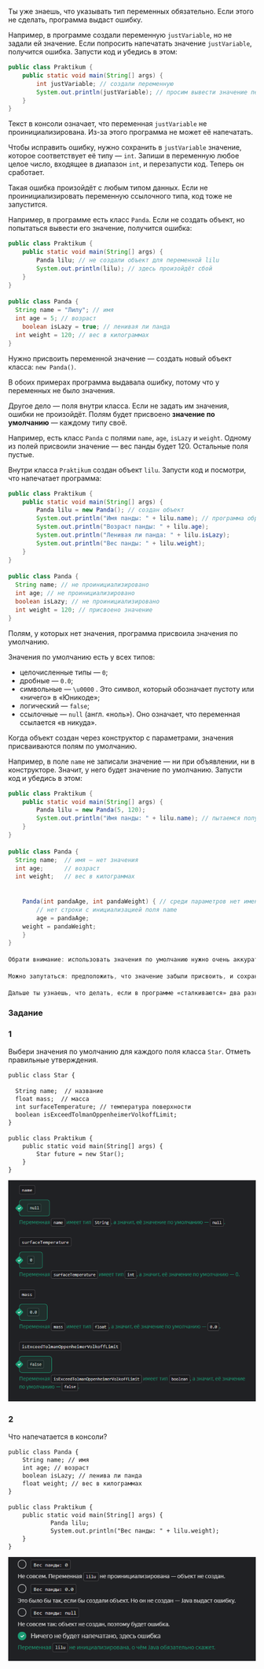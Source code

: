 Ты уже знаешь, что указывать тип переменных обязательно. Если этого не сделать, программа выдаст ошибку.

Например, в программе создали переменную `justVariable`, но не задали ей значение. Если попросить напечатать значение `justVariable`, получится ошибка. Запусти код и убедись в этом:

```java
public class Praktikum {
    public static void main(String[] args) {
        int justVariable; // создали переменную
        System.out.println(justVariable); // просим вывести значение переменной, хотя не задали значение
    }
}
```

Текст в консоли означает, что переменная `justVariable` не проинициализирована. Из-за этого программа не может её напечатать.

Чтобы исправить ошибку, нужно сохранить в `justVariable` значение, которое соответствует её типу — `int`. Запиши в переменную любое целое число, входящее в диапазон `int`, и перезапусти код. Теперь он сработает.

Такая ошибка произойдёт с любым типом данных. Если не проинициализировать переменную ссылочного типа, код тоже не запустится.

Например, в программе есть класс `Panda`. Если не создать объект, но попытаться вывести его значение, получится ошибка:

```java
public class Praktikum {
    public static void main(String[] args) {
        Panda lilu; // не создали объект для переменной lilu
        System.out.println(lilu); // здесь произойдёт сбой
    }
}

public class Panda {
  String name = "Лилу"; // имя
  int age = 5; // возраст
	boolean isLazy = true; // ленивая ли панда
  int weight = 120; // вес в килограммах
}
```

Нужно присвоить переменной значение — создать новый объект класса: `new Panda()`.

В обоих примерах программа выдавала ошибку, потому что у переменных не было значения.

Другое дело — поля внутри класса. Если не задать им значения, ошибки не произойдёт. Полям будет присвоено **значение по умолчанию** — каждому типу своё.

Например, есть класс `Panda` с полями `name`, `age`, `isLazy` и `weight`. Одному из полей присвоили значение — вес панды будет 120. Остальные поля пустые.

Внутри класса `Praktikum` создан объект `lilu`. Запусти код и посмотри, что напечатает программа:

```java
public class Praktikum {
    public static void main(String[] args) {
        Panda lilu = new Panda(); // создан объект
        System.out.println("Имя панды: " + lilu.name); // программа обращается ко всем полям
        System.out.println("Возраст панды: " + lilu.age);
        System.out.println("Ленивая ли панда: " + lilu.isLazy);
        System.out.println("Вес панды: " + lilu.weight);
    }
}

public class Panda {
  String name; // не проинициализировано
  int age; // не проинициализировано 
  boolean isLazy; // не проинициализировано
  int weight = 120; // присвоено значение
}
```
Полям, у которых нет значения, программа присвоила значения по умолчанию.

Значения по умолчанию есть у всех типов:

- целочисленные типы — `0`;
- дробные — `0.0`;
- символьные — `\u0000` . Это символ, который обозначает пустоту или «ничего» в «Юникоде»;
- логический — `false`;
- ссылочные — `null` (англ. «ноль»). Оно означает, что переменная ссылается «в никуда».

Когда объект создан через конструктор с параметрами, значения присваиваются полям по умолчанию.

Например, в поле `name` не записали значение — ни при объявлении, ни в конструкторе. Значит, у него будет значение по умолчанию. Запусти код и убедись в этом:

```java
public class Praktikum {
    public static void main(String[] args) {
        Panda lilu = new Panda(5, 120);
        System.out.println("Имя панды: " + lilu.name); // пытаемся получить имя
    }
}

public class Panda {
  String name;  // имя — нет значения
  int age;      // возраст
  int weight;   // вес в килограммах
	
 
	Panda(int pandaAge, int pandaWeight) { // среди параметров нет имени
		// нет строки с инициализацией поля name
		age = pandaAge;
    weight = pandaWeight;
	}
}

Обрати внимание: использовать значения по умолчанию нужно очень аккуратно. Когда нет явной инициализации, нельзя отследить, как в переменную попало «нулевое» значение.

Можно запутаться: предположить, что значение забыли присвоить, и сохранить его не там, где нужно.

Дальше ты узнаешь, что делать, если в программе «сталкиваются» два разных типа. А пока — вот [шпаргалка](https://code.s3.yandex.net/qa-automation-engineer/java/track2/cheatsheets/sprint2/data_types_cheatsheet_new.pdf) со всеми типами данных.


```

### Задание
### 1
Выбери значения по умолчанию для каждого поля класса `Star`. Отметь правильные утверждения.

```
public class Star {

  String name;  // название
  float mass;  // масса    
  int surfaceTemperature; // температура поверхности
  boolean isExceedTolmanOppenheimerVolkoffLimit;
}

public class Praktikum {
    public static void main(String[] args) {
        Star future = new Star();
    }
} 
```
![img_3.png](img%2Fimg_3.png)

### 2
Что напечатается в консоли?
```
public class Panda {
    String name; // имя
    int age; // возраст
    boolean isLazy; // ленива ли панда
    float weight; // вес в килограммах
}

public class Praktikum {
    public static void main(String[] args) {
            Panda lilu;
            System.out.println("Вес панды: " + lilu.weight);
    }
} 
```

![img_4.png](img%2Fimg_4.png)